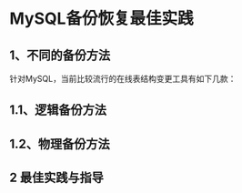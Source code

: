 # MySQL备份恢复最佳实践

## 1、不同的备份方法
针对MySQL，当前比较流行的在线表结构变更工具有如下几款：


## 1.1、逻辑备份方法


## 1.2、物理备份方法 

## 2 最佳实践与指导
